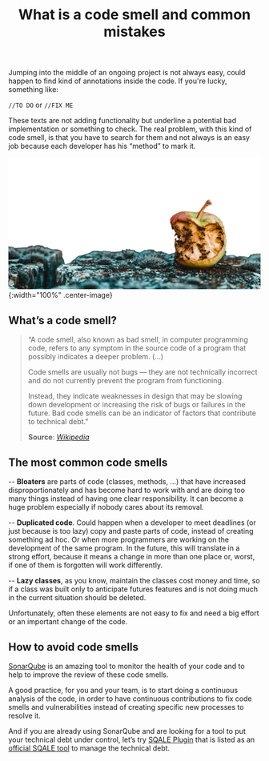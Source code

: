 ﻿---
layout: post
title: What is a code smell and common mistakes
description: A code smell, also known as bad smell, in computer programming code, refers to any symptom in the source code of a program that possibly indicates a deeper problem 

permalink: what-is-code-smell-and-common-mistakes
spanish: que-es-un-code-smell-y-errores-comunes
---


Jumping into the middle of an ongoing project is not always easy, could happen to find kind of annotations inside the code. If you're lucky, something like:  
  
`//TO DO` or `//FIX ME`  
  
These texts are not adding functionality but underline a potential bad implementation or something to check. The real problem, with this kind of code smell, is that you have to search for them and not always is an easy job because each developer has his “method” to mark it.  
  
![what is a code smell - bitegarden](/img/posts/2020-05-08-what_is_code_smell_and_commons_mistakes.png){:width="100%" .center-image}


## What’s a code smell?  
  
>“A code smell, also known as bad smell, in computer programming code, refers to any symptom in the source code of a program that possibly indicates a deeper problem. (...)  
>
>Code smells are usually not bugs — they are not technically incorrect and do not currently prevent the program from functioning.  
>  
>Instead, they indicate weaknesses in design that may be slowing down development or increasing the risk of bugs or failures in the future. Bad code smells can be an indicator of factors that contribute to technical debt."  
>  
>**Source**: [*Wikipedia*](https://en.wikipedia.org/wiki/Code_smell)  
  
## The most common code smells  
  
-- **Bloaters** are parts of code (classes, methods, ...) that have increased disproportionately and has become hard to work with and are doing too many things instead of having one clear responsibility. It can become a huge problem especially if nobody cares about its removal.  
  
-- **Duplicated code**. Could happen when a developer to meet deadlines (or just because is too lazy) copy and paste parts of code, instead of creating something ad hoc. Or when more programmers are working on the development of the same program. In the future, this will translate in a strong effort, because it means a change in more than one place or, worst, if one of them is forgotten will work differently.  
  
-- **Lazy classes**, as you know, maintain the classes cost money and time, so if a class was built only to anticipate futures features and is not doing much in the current situation should be deleted.  
  
Unfortunately, often these elements are not easy to fix and need a big effort or an important change of the code.  
  
## How to avoid code smells  
  
[SonarQube](https://www.sonarqube.org/) is an amazing tool to monitor the health of your code and to help to improve the review of these code smells.  
  
A good practice, for you and your team, is to start doing a continuous analysis of the code, in order to have continuous contributions to fix code smells and vulnerabilities instead of creating specific new processes to resolve it.  
  
And if you are already using SonarQube and are looking for a tool to put your technical debt under control, let’s try [SQALE Plugin](https://www.bitegarden.com/sonarqube-sqale) that is listed as an [official SQALE tool](http://www.sqale.org/tools) to manage the technical debt.
